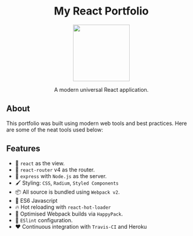 <p align='center'>
  <h1 align='center'>My React Portfolio</h1>
  <p align='center'><img width='150' src='https://s15.postimg.org/wy51sdtu3/400dpi_Logo_Cropped.jpg' /></p>
  <p align='center'>A modern universal React application.</p>
</p>

## About

This portfolio was built using modern web tools and best practices.  Here are some of the neat tools used below:

## Features

  - 👀 `react` as the view.
  - 🔀 `react-router` v4 as the router.
  - 🚄 `express` with `Node.js` as the server.
  - 🖌  Styling: `CSS`, `Radium`, `Styled Components`
  - 📦 All source is bundled using `Webpack v2`.
  - 🚀 ES6 Javascript
  - 🔥  Hot reloading with `react-hot-loader`
  - 🤖 Optimised Webpack builds via `HappyPack`.
  - 👼 `ESlint` configuration.
  - ❤️ Continuous integration with `Travis-CI` and Heroku
